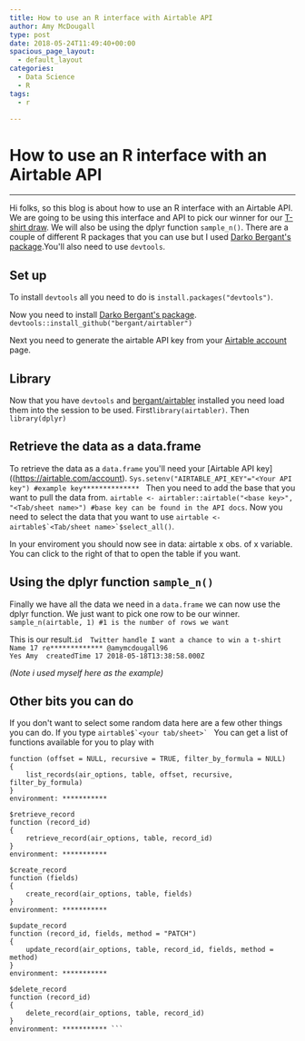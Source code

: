 ```yaml
---
title: How to use an R interface with Airtable API
author: Amy McDougall
type: post
date: 2018-05-24T11:49:40+00:00
spacious_page_layout:
  - default_layout
categories:
  - Data Science
  - R
tags:
  - r

---
```

# How to use an R interface with an Airtable API
-------------------------------------------------
Hi folks, so this blog is about how to use an R interface with an Airtable API. 
We are going to be using this interface and API to pick our winner for our [T-shirt draw](https://twitter.com/LockeData/status/997170312323055616). We will also be using the dplyr function `sample_n()`.
There are a couple of different R packages that you can use but I used [Darko Bergant's package](https://github.com/bergant/airtabler).You'll also need to use `devtools`.

Set up
--------
To install `devtools` all you need to do is `install.packages("devtools")`.

Now you need to install [Darko Bergant's package](https://github.com/bergant/airtabler).
`devtools::install_github("bergant/airtabler")`

Next you need to generate the airtable API key from your [Airtable account](https://airtable.com/account) page.

Library
-------
Now that you have `devtools` and [bergant/airtabler](https://github.com/bergant/airtabler) installed you need load them into the session to be used. First```library(airtabler)```. Then ```library(dplyr)```



Retrieve the data as a data.frame
-----------------------------------
To retrieve the data as a `data.frame` you'll need your [Airtable API key]((https://airtable.com/account).
```Sys.setenv("AIRTABLE_API_KEY"="<Your API key") #example key************** ```
Then you need to add the base that you want to pull the data from. ```airtable <- airtabler::airtable("<base key>", "<Tab/sheet name>") #base key can be found in the API docs```.
Now you need to select the data that you want to use ```airtable <- airtable$`<Tab/sheet name>`$select_all()```.

In your enviroment you should now see in data:
airtable x obs. of x variable. You can click to the right of that to open the table if you want. 

Using the dplyr function `sample_n()`
---------------------------------------
Finally we have all the data we need in a `data.frame` we can now use the dplyr function. We just want to pick one row to be our winner.
```sample_n(airtable, 1) #1 is the number of rows we want```

This is our result.```id  Twitter handle I want a chance to win a t-shirt Name
17 re************* @amymcdougall96                              Yes Amy 
                createdTime
17 2018-05-18T13:38:58.000Z ```

*(Note i used myself here as the example)*

Other bits you can do
-----------------------
If you don't want to select some random data here are a few other things you can do.
If you type
```airtable$`<your tab/sheet>` ```
You can get a list of functions available for you to play with 
```$list_records
function (offset = NULL, recursive = TRUE, filter_by_formula = NULL) 
{
    list_records(air_options, table, offset, recursive, filter_by_formula)
}
environment: ***********

$retrieve_record
function (record_id) 
{
    retrieve_record(air_options, table, record_id)
}
environment: ***********

$create_record
function (fields) 
{
    create_record(air_options, table, fields)
}
environment: ***********

$update_record
function (record_id, fields, method = "PATCH") 
{
    update_record(air_options, table, record_id, fields, method = method)
}
environment: ***********

$delete_record
function (record_id) 
{
    delete_record(air_options, table, record_id)
}
environment: *********** ```
